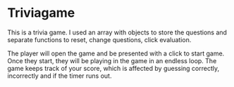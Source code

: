 # Triviagame

This is a trivia game.  I used an array with objects to store the questions and separate functions to reset, change questions, click evaluation. 

The player will open the game and be presented with a click to start game.  Once they start, they will be playing in the game in an endless loop.  The game keeps track of your score, which is affected by guessing correctly, incorrectly and if the timer runs out.